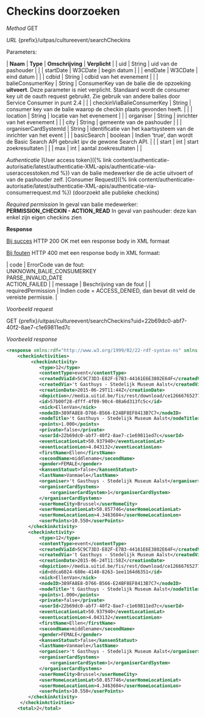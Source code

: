 ---
---

# Checkins doorzoeken

_Method_
GET

_URL_
{prefix}/uitpas/cultureevent/searchCheckins

Parameters:

| **Naam** | **Type** | **Omschrijving** | **Verplicht** |
| uid | String | uid van de pashouder |  |
| startDate | W3CDate | begin datum |  |
| endDate | W3CDate | eind datum |  |
| cdbid | String | cdbid van het evenement |  |
| balieConsumerKey | String | ConsumerKey van de balie die de opzoeking **uitvoert**. Deze parameter is niet verplicht. Standaard wordt de consumer key uit de oauth request gebruikt. Zie gebruik van andere balies door Service Consumer in punt 2.4 |  |
| checkinViaBalieConsumerKey | String | consumer key van de balie waarop de checkin plaats gevonden heeft. |  |
| location | String | locatie van het evenement |  |
| organiser | String | inrichter van het evenement |  |
| city | String | gemeente van de pashouder |  |
| organiserCardSystemId | String | identificatie van het kaartsysteem van de inrichter van het event |  |
| basicSearch | boolean | Indien ‘true’, dan wordt de Basic Search API gebruikt ipv de gewone Search API. |  |
| start | int | start zoekresultaten |  |
| max | int | aantal zoekresultaten |  |

_Authenticatie_
[User access token]({% link content/authenticatie-autorisatie/latest/authenticatie-XML-apis/authenticatie-via-useraccesstoken.md %}) van de balie medewerker die de actie uitvoert of van de pashouder zelf.
[Consumer Request]({% link content/authenticatie-autorisatie/latest/authenticatie-XML-apis/authenticatie-via-consumerrequest.md %}) (doorzoekt alle publieke checkins)

_Required permission_
In geval van balie medewerker: **PERMISSION_CHECKIN - ACTION_READ**
In geval van pashouder: deze kan enkel zijn eigen checkins zien

**Response**

<u>Bij succes</u>
HTTP 200 OK met een response body in XML formaat

<u>Bij fouten</u>
HTTP 400 met een response body in XML formaat:

| code | ErrorCode van de fout:<br>UNKNOWN_BALIE_CONSUMERKEY<br>PARSE_INVALID_DATE<br>ACTION_FAILED |
| message | Beschrijving van de fout |
| requiredPermission | Indien code = ACCESS_DENIED, dan bevat dit veld de vereiste permissie. |

_Voorbeeld request_

GET {prefix}/uitpas/cultureevent/searchCheckins?uid=22b69dc0-abf7-40f2-8ae7-c1e69811ed7c

_Voorbeeld response_


~~~xml
<response xmlns:rdf="http://www.w3.org/1999/02/22-rdf-syntax-ns" xmlns:foaf="http://xmlns.com/foaf/0.1/" xmlns:cdb="http://www.cultuurdatabank.com/XMLSchema/CdbXSD/3.1/FINAL" xmlns:geo="http://www.w3.org/2003/01/geo/wgs84_pos#">
    <checkinActivities>
         <checkinActivity>
            <type>12</type>
            <contentType>event</contentType>
            <createdViaId>5C9C73D3-E82F-E7B3-44161E6E3802E64F</createdViaId>
            <createdVia>'t Gasthuys - Stedelijk Museum Aalst</createdVia>
            <creationDate>2015-06-29T11:44Z</creationDate>
            <depiction>//media.uitid.be/fis/rest/download/ce126667652776f0e9e55160f12f5478/uiv/picture-15835.jpg</depiction>
            <id>57b00f28-dfff-4f09-90c4-08a6d313fc5c</id>
            <nick>EllenVan</nick>
            <nodeID>389FA8E8-D766-B566-E24BF8EF8413B7C7</nodeID>
            <nodeTitle>'t Gasthuys - Stedelijk Museum Aalst</nodeTitle>
            <points>1.000</points>
            <private>false</private>
            <userId>22b69dc0-abf7-40f2-8ae7-c1e69811ed7c</userId>
            <eventLocationLat>50.937940</eventLocationLat>
            <eventLocationLon>4.043132</eventLocationLon>
            <firstName>Ellen</firstName>
            <secondName>middlename</secondName>
            <gender>FEMALE</gender>
            <kansenStatuut>false</kansenStatuut>
            <lastName>Vanmaele</lastName>
            <organiser>'t Gasthuys - Stedelijk Museum Aalst</organiser>
            <organiserCardSystems>
                <organiserCardSystem>1</organiserCardSystem>
            </organiserCardSystems>
            <userHomeCity>Brussel</userHomeCity>
            <userHomeLocationLat>50.857746</userHomeLocationLat>
            <userHomeLocationLon>4.3463604</userHomeLocationLon>
            <userPoints>10.550</userPoints>
        </checkinActivity>
        <checkinActivity>
            <type>12</type>
            <contentType>event</contentType>
            <createdViaId>5C9C73D3-E82F-E7B3-44161E6E3802E64F</createdViaId>
            <createdVia>'t Gasthuys - Stedelijk Museum Aalst</createdVia>
            <creationDate>2015-06-24T11:58Z</creationDate>
            <depiction>//media.uitid.be/fis/rest/download/ce126667652776f0e9e55160f12f5478/uiv/picture-15835.jpg</depiction>
            <id>ddca6024-680e-4140-8263-1ee1164d6351</id>
            <nick>EllenVan</nick>
            <nodeID>389FA8E8-D766-B566-E24BF8EF8413B7C7</nodeID>
            <nodeTitle>'t Gasthuys - Stedelijk Museum Aalst</nodeTitle>
            <points>1.000</points>
            <private>false</private>
            <userId>22b69dc0-abf7-40f2-8ae7-c1e69811ed7c</userId>
            <eventLocationLat>50.937940</eventLocationLat>
            <eventLocationLon>4.043132</eventLocationLon>
            <firstName>Ellen</firstName>
            <secondName>middlename</secondName>
            <gender>FEMALE</gender>
            <kansenStatuut>false</kansenStatuut>
            <lastName>Vanmaele</lastName>
            <organiser>'t Gasthuys - Stedelijk Museum Aalst</organiser>
            <organiserCardSystems>
                <organiserCardSystem>1</organiserCardSystem>
            </organiserCardSystems>
            <userHomeCity>Brussel</userHomeCity>
            <userHomeLocationLat>50.857746</userHomeLocationLat>
            <userHomeLocationLon>4.3463604</userHomeLocationLon>
            <userPoints>10.550</userPoints>
        </checkinActivity>
     </checkinActivities>
    <total>2</total>
~~~
